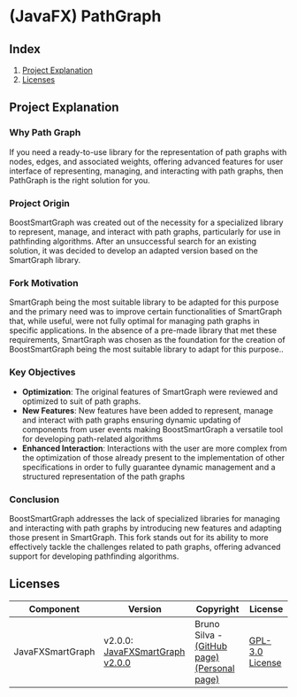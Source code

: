 # (JavaFX) PathGraph

## Index

 1. [Project Explanation](#project-explanation)
 2. [Licenses](#Licenses)
## Project Explanation

### Why Path Graph
If you need a ready-to-use library for the representation of path graphs with nodes, edges, and associated weights, offering advanced features for user interface of representing, managing, and interacting with path graphs, then PathGraph is the right solution for you.

### Project Origin
BoostSmartGraph was created out of the necessity for a specialized library to represent, manage, and interact with path graphs, particularly for use in pathfinding algorithms. After an unsuccessful search for an existing solution, it was decided to develop an adapted version based on the SmartGraph library.

### Fork Motivation

SmartGraph being the most suitable library to be adapted for this purpose and the primary need was to improve certain functionalities of SmartGraph that, while useful, were not fully optimal for managing path graphs in specific applications. In the absence of a pre-made library that met these requirements, SmartGraph was chosen as the foundation for the creation of BoostSmartGraph being the most suitable library to adapt for this purpose..

### Key Objectives

- **Optimization**: The original features of SmartGraph were reviewed and optimized to suit of path graphs.
- **New Features**: New features have been added to represent, manage and interact with path graphs ensuring dynamic updating of components from user events making BoostSmartGraph a versatile tool for developing path-related algorithms
- **Enhanced Interaction**: Interactions with the user are more complex from the optimization of those already present to the implementation of other specifications in order to fully guarantee dynamic management and a structured representation of the path graphs

### Conclusion
BoostSmartGraph addresses the lack of specialized libraries for managing and interacting with path graphs by introducing new features and adapting those present in SmartGraph. This fork stands out for its ability to more effectively tackle the challenges related to path graphs, offering advanced support for developing pathfinding algorithms.


## Licenses

| Component          | Version         | Copyright                                      | License                                                                                            |
|---------------------|------------------|------------------------------------------------|----------------------------------------------------------------------------------------------------|
| JavaFXSmartGraph       | v2.0.0: [JavaFXSmartGraph v2.0.0](https://github.com/brunomnsilva/JavaFXSmartGraph/releases/tag/v2.0.0)           | Bruno Silva - [(GitHub page)](https://github.com/brunomnsilva)  [(Personal page)](https://www.brunomnsilva.com/)                          | [GPL-3.0 License](https://github.com/vittorioPiotti/Subnet-Solver-Java/blob/main/LICENSE.md)       |



